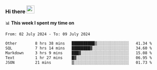 ### Hi there <a href="https://www.gautamkrishnar.com/"><img src="https://media.giphy.com/media/hvRJCLFzcasrR4ia7z/giphy.gif" width="25px"></a>

📊 **This week I spent my time on**

<!--START_SECTION:waka-->

```txt
From: 02 July 2024 - To: 09 July 2024

Other        8 hrs 38 mins   ██████████▒░░░░░░░░░░░░░░   41.34 %
SQL          7 hrs 14 mins   ████████▓░░░░░░░░░░░░░░░░   34.60 %
Markdown     3 hrs 9 mins    ███▓░░░░░░░░░░░░░░░░░░░░░   15.08 %
Text         1 hr 27 mins    █▓░░░░░░░░░░░░░░░░░░░░░░░   06.95 %
JSON         21 mins         ▒░░░░░░░░░░░░░░░░░░░░░░░░   01.73 %
```

<!--END_SECTION:waka-->
